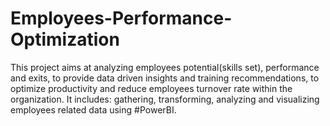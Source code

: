 # Employees-Performance-Optimization
This project aims at analyzing employees potential(skills set), performance and exits, to provide data driven insights and training recommendations, to optimize productivity and reduce employees turnover rate within the organization. It includes: gathering, transforming, analyzing and visualizing employees related data using #PowerBI.
